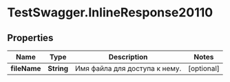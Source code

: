 # TestSwagger.InlineResponse20110

## Properties

Name | Type | Description | Notes
------------ | ------------- | ------------- | -------------
**fileName** | **String** | Имя файла для доступа к нему. | [optional] 


